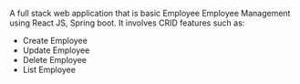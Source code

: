 A full stack web application that is basic Employee Employee Management using React JS, Spring boot. It involves CRID features such as:
- Create Employee 
- Update Employee
- Delete Employee
- List Employee

